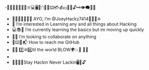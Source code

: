-🥷👨🏼‍💻🕵️‍♂️🎩☠️💻🖥️📱🖱️🛜🌐⌨️💳💰💵🏧🔏🔓🗝️👁️‍🗨️🏴‍☠️
- 🙋‍♂️🎩👨‍💻😎💯 AYO, I’m @JoeyHackz7414🔱🖤🩵✡️
- 👀 I’m interested in Learning any and all things about Hacking
- 💻📚📝 I’m currently learning the basics but im moving up quickly
- 🤝🙏 I’m looking to collaborate on anything
- 🤳⌨️📧📬 How to reach me GitHub 
- 🔱🤟 7️⃣✡️4️⃣til the world BLOW🌍💥💨 🤟🔱
- 
- 🥷🎩👨‍💻Stay Hackin Never Lackin🖥️📱🔓
<!---
JoeyHackz7414/JoeyHackz7414 is a ✨ special ✨ repository because its `README.md` (this file) appears on your GitHub profile.
You can click the Preview link to take a look at your changes.
--->
